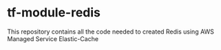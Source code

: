 # tf-module-redis

This repository contains all the code needed to created Redis using AWS Managed Service Elastic-Cache